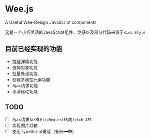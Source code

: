 # Wee.js
A Useful Wee-Design JavaScript components

这是一个小巧灵活的JavaScript组件，灵感以及部分代码来源于`Kico Style`

## 目前已经实现的功能

- 提醒弹窗功能
- 选择对象功能
- 批量处理功能
- 创建多属性元素功能
- Ajax请求功能
- 平滑移动功能

## TODO

- [ ] Ajax请求从`XMLHttpRequest`转向`fetch API`
- [ ] 实现图片灯箱
- [ ] 使用TypeScript重写（~~多此一举~~）